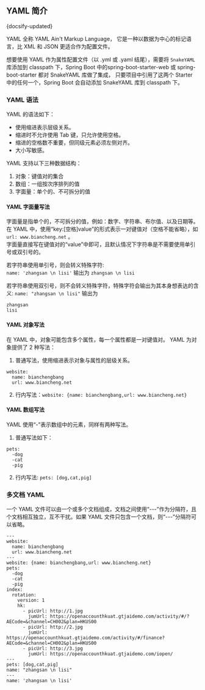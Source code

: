 ## YAML 简介
{docsify-updated}

YAML 全称 YAML Ain't Markup Language， 它是一种以数据为中心的标记语言，比 XML 和 JSON 更适合作为配置文件。

想要使用 YAML 作为属性配置文件（以 .yml 或 .yaml 结尾），需要将 `SnakeYAML` 库添加到 classpath 下，Spring Boot 中的spring-boot-starter-web 或 spring-boot-starter 都对 SnakeYAML 库做了集成， 只要项目中引用了这两个 Starter 中的任何一个，Spring Boot 会自动添加 SnakeYAML 库到 classpath 下。

### YAML 语法
YAML 的语法如下：
+ 使用缩进表示层级关系。
+ 缩进时不允许使用 Tab 键，只允许使用空格。
+ 缩进的空格数不重要，但同级元素必须左侧对齐。
+ 大小写敏感。

YAML 支持以下三种数据结构：
1. 对象：键值对的集合
2. 数组：一组按次序排列的值
3. 字面量：单个的、不可拆分的值

#### YAML 字面量写法
字面量是指单个的，不可拆分的值，例如：数字、字符串、布尔值、以及日期等。  
在 YAML 中，使用“key:[空格]value”的形式表示一对键值对（空格不能省略），如 `url: www.biancheng.net` 。  
字面量直接写在键值对的“value”中即可，且默认情况下字符串是不需要使用单引号或双引号的。

若字符串使用单引号，则会转义特殊字符:  
`name: 'zhangsan \n lisi'`  输出为 `zhangsan \n lisi`

若字符串使用双引号，则不会转义特殊字符，特殊字符会输出为其本身想表达的含义:
`name: "zhangsan \n lisi"` 输出为 
```
zhangsan 
lisi
```

#### YAML 对象写法
在 YAML 中，对象可能包含多个属性，每一个属性都是一对键值对。 YAML 为对象提供了 2 种写法：
1. 普通写法，使用缩进表示对象与属性的层级关系。
```
website: 
  name: bianchengbang
  url: www.biancheng.net
```

2. 行内写法：`website: {name: bianchengbang,url: www.biancheng.net}`

#### YAML 数组写法
YAML 使用“-”表示数组中的元素，同样有两种写法。
1. 普通写法如下：
```
pets:
  -dog
  -cat
  -pig
```
2. 行内写法: `pets: [dog,cat,pig]`

### 多文档 YAML
一个 YAML 文件可以由一个或多个文档组成，文档之间使用“---”作为分隔符，且个文档相互独立，互不干扰。如果 YAML 文件只包含一个文档，则“---”分隔符可以省略。
```
---
website:
  name: bianchengbang
  url: www.biancheng.net
---
website: {name: bianchengbang,url: www.biancheng.net}
pets:
  -dog
  -cat
  -pig
index:
  rotation:
    version: 1
    hk:
      - picUrl: http://1.jpg
        jumUrl: https://openaccounthkuat.gtjaidemo.com/activity/#/?AECode=&channel=CH002&plan=HKUS00
      - picUrl: http://2.jpg
        jumUrl: https://openaccounthkuat.gtjaidemo.com/activity/#/finance?AECode=&channel=CH002&plan=HKUS00
      - picUrl: http://3.jpg
        jumUrl: https://openaccounthkuat.gtjaidemo.com/iopen/
---
pets: [dog,cat,pig]
name: "zhangsan \n lisi"
---
name: 'zhangsan \n lisi'
```

